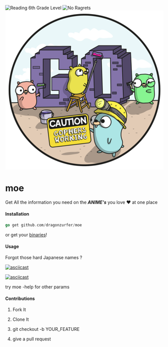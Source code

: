![Reading 6th Grade Level](http://forthebadge.com/images/badges/reading-6th-grade-level.svg)
![No Ragrets](http://forthebadge.com/images/badges/no-ragrets.svg)
![](https://github.com/ashleymcnamara/gophers/blob/master/GO_BUILD.png?raw=true	)
# moe

Get All the information you need on the ***ANIME's*** you love :heart: at one place

#### Installation

```go
go get github.com/dragonzurfer/moe
```
or get your [binaries](https://github.com/dragonzurfer/moe/releases/tag/1.0.0)!

#### Usage

Forgot those hard Japanese names ?

[![asciicast](https://asciinema.org/a/ABVJRbAcvdbXIUneVRKt2UJaq.png)](https://asciinema.org/a/ABVJRbAcvdbXIUneVRKt2UJaq)

[![asciicast](https://asciinema.org/a/rfyFAkxc8vRwjAr0UvhbhQ5wO.png)](https://asciinema.org/a/rfyFAkxc8vRwjAr0UvhbhQ5wO)

try moe -help for other params

#### Contributions

1. Fork It

2. Clone It

3. git checkout -b YOUR_FEATURE

4. give a pull request



